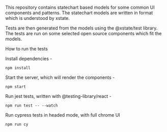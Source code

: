 This repository contains statechart based models for some common UI components and patterns. The statechart models are written in format which is understood by xstate.

Tests are then generated from the models using the @xstate/test library. The tests are run on some selected open source components which fit the models.

How to run the tests

Install dependencies - 

```
npm install
```

Start the server, which will render the components -

```
npm start

```

Run jest tests, written with @testing-library/react - 

```
npm run test -- --watch
```

Run cypress tests in headed mode, with full chrome UI

```
npm run cy
```
